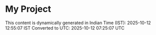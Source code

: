 # My Project

This content is dynamically generated in Indian Time (IST): 2025-10-12 12:55:07 IST
Converted to UTC: 2025-10-12 07:25:07 UTC
